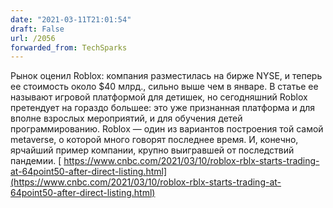 ```yaml
---
date: "2021-03-11T21:01:54"
draft: False
url: /2056
forwarded_from: TechSparks
---
```


Рынок оценил Roblox: компания разместилась на бирже NYSE, и теперь ее стоимость около $40 млрд., сильно выше чем в январе. В статье ее называют игровой платформой для детишек, но сегодняшний Roblox претендует на гораздо большее: это уже признанная платформа и для вполне взрослых мероприятий, и для обучения детей программированию. Roblox — один из вариантов построения той самой metaverse, о которой много говорят последнее время. И, конечно, ярчайший пример компании, крупно выигравшей от последствий пандемии. 
[
https://www.cnbc.com/2021/03/10/roblox-rblx-starts-trading-at-64point50-after-direct-listing.html](https://www.cnbc.com/2021/03/10/roblox-rblx-starts-trading-at-64point50-after-direct-listing.html)
